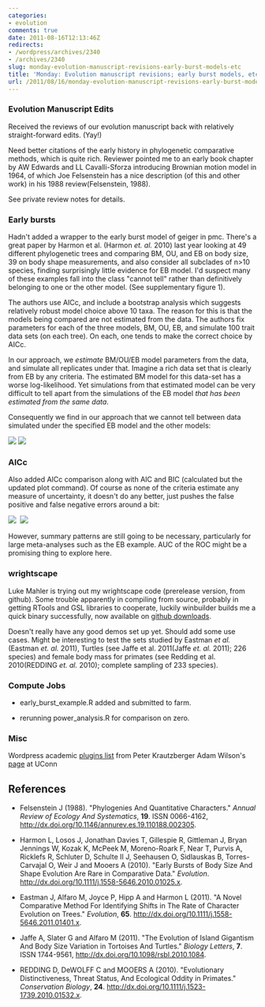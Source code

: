```yaml
---
categories:
- evolution
comments: true
date: 2011-08-16T12:13:46Z
redirects:
- /wordpress/archives/2340
- /archives/2340
slug: monday-evolution-manuscript-revisions-early-burst-models-etc
title: 'Monday: Evolution manuscript revisions; early burst models, etc'
url: /2011/08/16/monday-evolution-manuscript-revisions-early-burst-models-etc/
---
```


###  Evolution Manuscript Edits 


Received the reviews of our evolution manuscript back with relatively straight-forward edits. (Yay!)

Need better citations of the early history in phylogenetic comparative methods, which is quite rich.  Reviewer pointed me to an early book chapter by AW Edwards and LL Cavalli-Sforza introducing Brownian motion model in 1964, of which Joe Felsenstein has a nice description (of this and other work) in his 1988 review(Felsenstein, 1988).

See private review notes for details.  



###  Early bursts 


Hadn't added a wrapper to the early burst model of geiger in pmc.  There's a great paper by Harmon et al. (Harmon _et. al._ 2010) last year looking at 49 different phylogenetic trees and comparing BM, OU, and EB on body size, 39 on body shape measurements, and also consider all subclades of n>10 species, finding surprisingly little evidence for EB model.  I'd suspect many of these examples fall into the class "cannot tell" rather than definitively belonging to one or the other model.  (See supplementary figure 1).  

The authors use AICc, and include a bootstrap analysis which suggests relatively robust model choice above 10 taxa.  The reason for this is that the models being compared are not estimated from the data.  The authors fix parameters for each of the three models, BM, OU, EB, and simulate 100 trait data sets (on each tree).  On each, one tends to make the correct choice by AICc.  

In our approach, we _estimate_ BM/OU/EB model parameters from the data, and simulate all replicates under that.  Imagine a rich data set that is clearly from EB by any criteria.  The estimated BM model for this data-set has a worse log-likelihood.  Yet simulations from that estimated model can be very difficult to tell apart from the simulations of the EB model _that has been estimated from the same data_.  

Consequently we find in our approach that we cannot tell between data simulated under the specified EB model and the other models:

![]( http://farm7.staticflickr.com/6193/6049627283_cbf468cc4e_o.png )
 ![]( http://farm7.staticflickr.com/6066/6050179134_de4b740944_o.png )





###  AICc 


Also added AICc comparison along with AIC and BIC (calculated but the updated plot command).  Of course as none of the criteria estimate any measure of uncertainty, it doesn't do any better, just pushes the false positive and false negative errors around a bit:

![]( http://farm7.staticflickr.com/6187/6046471361_9616dfdd4a_o.png )
 ![]( http://farm7.staticflickr.com/6183/6046471291_057f23129d_o.png )



However, summary patterns are still going to be necessary, particularly for large meta-analyses such as the EB example.  AUC of the ROC might be a promising thing to explore here.  



###  wrightscape 


Luke Mahler is trying out my wrightscape code (prerelease version, from github).  Some trouble apparently in compiling from source, probably in getting RTools and GSL libraries to cooperate, luckily winbuilder builds me a quick binary successfully, now available on [github downloads](https://github.com/cboettig/pmc/downloads).  

Doesn't really have any good demos set up yet.  Should add some use cases.  Might be interesting to test the sets studied by Eastman _et al._(Eastman _et. al._ 2011), Turtles (see Jaffe et al. 2011(Jaffe _et. al._ 2011); 226 species) and female body mass for primates (see Redding et al. 2010(REDDING _et. al._ 2010); complete sampling of 233 species).




###  Compute Jobs 





	
  * early_burst_example.R added and submitted to farm.  

	
  * rerunning power_analysis.R for comparison on zero.  






###  Misc 


Wordpress academic [plugins list](https://docs.google.com/document/d/1YeOgB9yzuIAdir1Sy-TGMqSdQjZDClmVTMtY-Z125LM/edit?pli=1) from Peter Krautzberger
Adam Wilson's [page](http://hydrodictyon.eeb.uconn.edu/people/wilson/pubs.html) at UConn

## References


- Felsenstein J (1988).
"Phylogenies And Quantitative Characters."
*Annual Review of Ecology And Systematics*, **19**.
ISSN 0066-4162, <a href="http://dx.doi.org/10.1146/annurev.es.19.110188.002305">http://dx.doi.org/10.1146/annurev.es.19.110188.002305</a>.

- Harmon L, Losos J, Jonathan Davies T, Gillespie R, Gittleman J, Bryan Jennings W, Kozak K, McPeek M, Moreno-Roark F, Near T, Purvis A, Ricklefs R, Schluter D, Schulte II J, Seehausen O, Sidlauskas B, Torres-Carvajal O, Weir J and Mooers A (2010).
"Early Bursts of Body Size And Shape Evolution Are Rare in Comparative Data."
*Evolution*.
<a href="http://dx.doi.org/10.1111/j.1558-5646.2010.01025.x">http://dx.doi.org/10.1111/j.1558-5646.2010.01025.x</a>.

- Eastman J, Alfaro M, Joyce P, Hipp A and Harmon L (2011).
"A Novel Comparative Method For Identifying Shifts in The Rate of Character Evolution on Trees."
*Evolution*, **65**.
<a href="http://dx.doi.org/10.1111/j.1558-5646.2011.01401.x">http://dx.doi.org/10.1111/j.1558-5646.2011.01401.x</a>.

- Jaffe A, Slater G and Alfaro M (2011).
"The Evolution of Island Gigantism And Body Size Variation in Tortoises And Turtles."
*Biology Letters*, **7**.
ISSN 1744-9561, <a href="http://dx.doi.org/10.1098/rsbl.2010.1084">http://dx.doi.org/10.1098/rsbl.2010.1084</a>.

- REDDING D, DeWOLFF C and MOOERS A (2010).
"Evolutionary Distinctiveness, Threat Status, And Ecological Oddity in Primates."
*Conservation Biology*, **24**.
<a href="http://dx.doi.org/10.1111/j.1523-1739.2010.01532.x">http://dx.doi.org/10.1111/j.1523-1739.2010.01532.x</a>.
